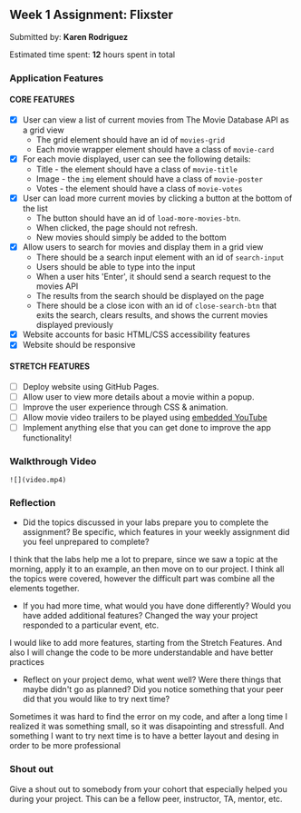 ## Week 1 Assignment: Flixster

Submitted by: **Karen Rodriguez**

Estimated time spent: **12** hours spent in total

### Application Features

#### CORE FEATURES

- [x] User can view a list of current movies from The Movie Database API as a grid view
  - The grid element should have an id of `movies-grid`
  - Each movie wrapper element should have a class of `movie-card`
- [x] For each movie displayed, user can see the following details:
  - Title - the element should have a class of `movie-title`
  - Image - the `img` element should have a class of `movie-poster`
  - Votes - the element should have a class of `movie-votes`
- [x] User can load more current movies by clicking a button at the bottom of the list
  - The button should have an id of `load-more-movies-btn`.
  - When clicked, the page should not refresh.
  - New movies should simply be added to the bottom
- [x] Allow users to search for movies and display them in a grid view
  - There should be a search input element with an id of `search-input`
  - Users should be able to type into the input
  - When a user hits 'Enter', it should send a search request to the movies API
  - The results from the search should be displayed on the page
  - There should be a close icon with an id of `close-search-btn` that exits the search, clears results, and shows the current movies displayed previously
- [x] Website accounts for basic HTML/CSS accessibility features
- [x] Website should be responsive

#### STRETCH FEATURES

- [ ] Deploy website using GitHub Pages. 
- [ ] Allow user to view more details about a movie within a popup.
- [ ] Improve the user experience through CSS & animation.
- [ ] Allow movie video trailers to be played using [embedded YouTube](https://support.google.com/youtube/answer/171780?hl=en)
- [ ] Implement anything else that you can get done to improve the app functionality!

### Walkthrough Video

`![](video.mp4)`

### Reflection

* Did the topics discussed in your labs prepare you to complete the assignment? Be specific, which features in your weekly assignment did you feel unprepared to complete?

I think that the labs help me a lot to prepare, since we saw a topic at the morning, apply it to an example, an then move on to our project. I think all the topics were covered, however the difficult part was combine all the elements together.

* If you had more time, what would you have done differently? Would you have added additional features? Changed the way your project responded to a particular event, etc.
  
I would like to add more features, starting from the Stretch Features. And also I will change the code to be more understandable and have better practices

* Reflect on your project demo, what went well? Were there things that maybe didn't go as planned? Did you notice something that your peer did that you would like to try next time?

Sometimes it was hard to find the error on my code, and after a long time I realized it was something small, so it was disapointing and stressfull. And something I want to try next time is to have a better layout and desing in order to be more professional

### Shout out

Give a shout out to somebody from your cohort that especially helped you during your project. This can be a fellow peer, instructor, TA, mentor, etc.
